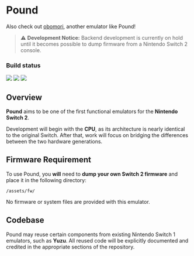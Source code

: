 # Pound
Also check out [obomori](https://github.com/Nikilites/oboromi), another emulator like Pound!

> ⚠️ **Development Notice:**
> Backend development is currently on hold until it becomes possible to dump firmware from a Nintendo Switch 2 console.

### Build status

<a><img src="https://img.shields.io/badge/current Linux x64 build-none-aaaaaa.svg"></a>
<a><img src="https://img.shields.io/badge/current Linux A64 build-none-aaaaaa.svg"></a>
<a><img src="https://img.shields.io/badge/current Android A64 build-none-aaaaaa.svg"></a>

## Overview

**Pound** aims to be one of the first functional emulators for the **Nintendo Switch 2**.

Development will begin with the **CPU**, as its architecture is nearly identical to the original Switch. After that, work will focus on bridging the differences between the two hardware generations.

## Firmware Requirement

To use Pound, you **will** need to **dump your own Switch 2 firmware** and place it in the following directory:

```
/assets/fw/
```

No firmware or system files are provided with this emulator.

## Codebase

Pound may reuse certain components from existing Nintendo Switch 1 emulators, such as **Yuzu**.
All reused code will be explicitly documented and credited in the appropriate sections of the repository.
